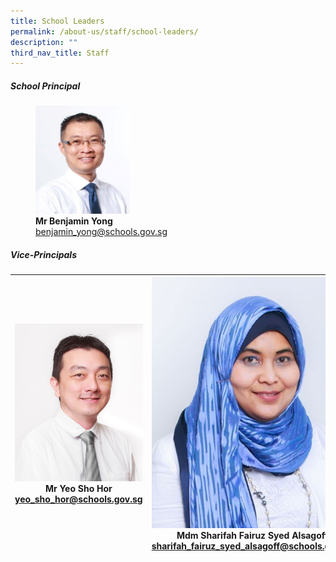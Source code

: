 ```yaml
---
title: School Leaders
permalink: /about-us/staff/school-leaders/
description: ""
third_nav_title: Staff
---
```

##### **School Principal**

<figure style="width:50%">

<img style="width:60%" src="/images/benjaminyong.jpg">

<figcaption> <strong> Mr Benjamin Yong </strong> 
<br><a href="mailto:benjamin_yong@schools.gov.sg">benjamin_yong@schools.gov.sg</a></figcaption>

</figure>

##### **Vice-Principals**

| <img style="width:1000px;" alt="Mr Yeo Sho Hor" src="/images/yeoshohor.jpg"> <br> Mr Yeo Sho Hor<br> [yeo_sho_hor@schools.gov.sg](mailto:yeo_sho_hor@schools.gov.sg)  | <img style="width:1000px;" alt="Mdm Sharifah Fairuz Syed Alsagoff" src="/images/sharifahfairuz.jpg"> <br> Mdm Sharifah Fairuz Syed Alsagoff<br> [sharifah_fairuz_syed_alsagoff@schools.gov.sg](mailto:sharifah_fairuz_syed_alsagoff@schools.gov.sg)  | <img style="width:1000px;" alt="Mr Chua Kok Seng" src="/images/mr chua kok seng passport size.jpg"> <br> Mr Chua Kok Seng<br> [chua_kok_seng@schools.gov.sg](mailto:chua_kok_seng@schools.gov.sg)  |
| --- | --- | --- |
